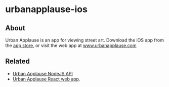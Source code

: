 # urbanapplause-ios

## About
Urban Applause is an app for viewing street art. Download the iOS app from the [app store](https://apps.apple.com/us/app/urban-applause/id1488053225?ls=1), or visit the web app at www.urbanapplause.com

## Related
- [Urban Applause NodeJS API](https://github.com/flannerykj/urbanapplause-backend)
- [Urban Applause React web app](https://github.com/flannerykj/urbanapplause-web). 
